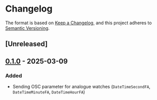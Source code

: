 # Changelog

The format is based on [Keep a Changelog](https://keepachangelog.com/en/1.1.0/),
and this project adheres to [Semantic Versioning](https://semver.org/spec/v2.0.0.html).

## [Unreleased]

## [0.1.0](https://github.com/Quesys-tech/vrcwatch.rs/releases/tag/v0.1.0) - 2025-03-09

### Added

- Sending OSC parameter for analogue watches (`DateTimeSecondFA`, `DateTimeMinuteFA`, `DateTimeHourFA`)